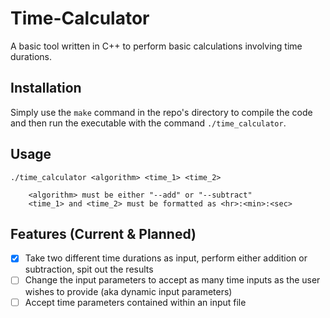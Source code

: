 # Time-Calculator
A basic tool written in C++ to perform basic calculations involving time durations.



## Installation
Simply use the `make` command in the repo's directory to compile the code and then run the executable with the command `./time_calculator`.

## Usage
```
./time_calculator <algorithm> <time_1> <time_2>

    <algorithm> must be either "--add" or "--subtract"
    <time_1> and <time_2> must be formatted as <hr>:<min>:<sec>
```

## Features (Current & Planned)
- [x] Take two different time durations as input, perform either addition or subtraction, spit out the results
- [ ] Change the input parameters to accept as many time inputs as the user wishes to provide (aka dynamic input parameters)
- [ ] Accept time parameters contained within an input file
